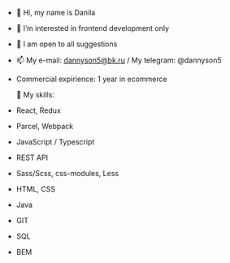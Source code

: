 - 👋 Hi, my name is Danila
- 👀 I’m interested in frontend development only
- 🤑 I am open to all suggestions
- 📫 My e-mail: dannyson5@bk.ru / My telegram: @dannyson5
- Commercial expirience: 1 year in ecommerce

  🤖 My skills: 
- React, Redux
- Parcel, Webpack
- JavaScript / Typescript
- REST API
- Sass/Scss, css-modules, Less
- HTML, CSS
- Java
- GIT
- SQL
- BEM

